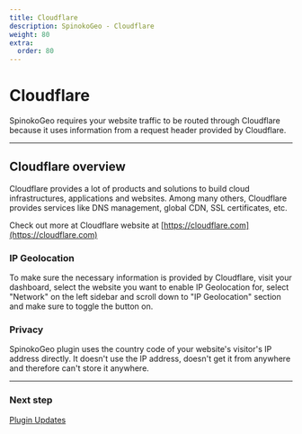 ```yaml
---
title: Cloudflare
description: SpinokoGeo - Cloudflare
weight: 80
extra:
  order: 80
---
```


# Cloudflare

SpinokoGeo requires your website traffic to be routed through Cloudflare because it uses information from a request header provided by Cloudflare.

---

## Cloudflare overview

Cloudflare provides a lot of products and solutions to build cloud infrastructures, applications and websites. Among many others, Cloudflare provides services like DNS management, global CDN, SSL certificates, etc.

Check out more at Cloudflare website at [https://cloudflare.com](https://cloudflare.com)

### IP Geolocation

To make sure the necessary information is provided by Cloudflare, visit your dashboard, select the website you want to enable IP Geolocation for, select "Network" on the left sidebar and scroll down to "IP Geolocation" section and make sure to toggle the button on.

### Privacy

SpinokoGeo plugin uses the country code of your website's visitor's IP address directly. It doesn't use the IP address, doesn't get it from anywhere and therefore can't store it anywhere.

---

### Next step

[Plugin Updates](/docs/spinoko-geo/plugin-updates/)
